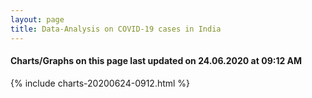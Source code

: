 ```yaml
---
layout: page
title: Data-Analysis on COVID-19 cases in India
---
```

#### Charts/Graphs on this page last updated on 24.06.2020 at 09:12 AM
{% include charts-20200624-0912.html %}